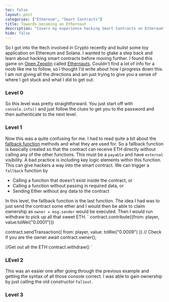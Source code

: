 ```yaml
---
toc: false
layout: post
categories: ["Ethereum", "Smart Contracts"]
title: Towards becoming an Ethernaut
description: "Covers my experience hacking Smart Contracts on Ethereum"  
hide: false
---
```

So I got into the ttech involved in Crypto recently and builst some toy application on Ethereum and Solana. I wanted to gtake a step back and learn about hacking smart contracts before moving further. I found this game on [Open Zepplin](https://openzeppelin.com/) called [Ethernauts](https://ethernaut.openzeppelin.com/). Couldn't find a lot of info for a noob like me to follow, so I thought I'd write about how I progress down this. I am not giving all the directions and am just trying to give you a sense of where I got stuck and what I did to get out.

### Level 0

So this level was pretty straightforward. You just start off with `console.info()` and just follow the clues to get you to the password and then authenticate to the next level.

### Level 1

Now this was a quite confusing for me. I had to read quite a bit about the [fallback function](https://docs.soliditylang.org/en/v0.5.10/contracts.html#fallback-function) methods and what they are used for. So a fallback function is basically created so that the contract can receive ETH directly without calling any of the other functions. This must be a `payable` and have `external` visibility. A bad practice is including key logic elements within this function. This can give hackers a way into the smart contract. We can trigger a `fallback` function by 
 - Calling a function that doesn’t exist inside the contract, or
 - Calling a function without passing in required data, or
 - Sending Ether without any data to the contract

In this level, the fallback function is the last function. The idea I had was to just send the contract some ether and I would then be able to claim ownership as `owner = msg.sender` would be executed. Then I would run withdraw to pick up all that sweet ETH.
` contract.contribute({from: player, value:toWei("0.0001")})
	
  contract.sendTransaction({
    from: player,
    value: toWei("0.0009")
  })
  // Check if you are the owner
  await contract.owner();
 
  //Get out all the ETH
  contract.withdraw()
`


### LEvel 2

This was an easier one after going through the previous example and getting the syntax of all those console correct. I was able to gain ownership by just calling the old constructor `Fal1out`.

### Level 3


